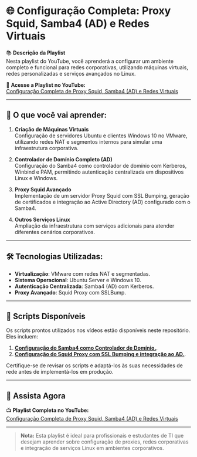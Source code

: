
# 🌐 Configuração Completa: Proxy Squid, Samba4 (AD) e Redes Virtuais

📚 **Descrição da Playlist**  
Nesta playlist do YouTube, você aprenderá a configurar um ambiente completo e funcional para redes corporativas, utilizando máquinas virtuais, redes personalizadas e serviços avançados no Linux.  

🔗 **Acesse a Playlist no YouTube:**  
[Configuração Completa de Proxy Squid, Samba4 (AD) e Redes Virtuais](https://www.youtube.com/playlist?list=PLWtdOCrFeIoBPu5oZ9u00WH_xz4pfii5s)

---

## 🚀 O que você vai aprender:
1. **Criação de Máquinas Virtuais**  
   Configuração de servidores Ubuntu e clientes Windows 10 no VMware, utilizando redes NAT e segmentos internos para simular uma infraestrutura corporativa.  

2. **Controlador de Domínio Completo (AD)**  
   Configuração do Samba4 como controlador de domínio com Kerberos, Winbind e PAM, permitindo autenticação centralizada em dispositivos Linux e Windows.  

3. **Proxy Squid Avançado**  
   Implementação de um servidor Proxy Squid com SSL Bumping, geração de certificados e integração ao Active Directory (AD) configurado com o Samba4.  

4. **Outros Serviços Linux**  
   Ampliação da infraestrutura com serviços adicionais para atender diferentes cenários corporativos.  

---

## 🛠️ Tecnologias Utilizadas:
- **Virtualização**: VMware com redes NAT e segmentadas.  
- **Sistema Operacional**: Ubuntu Server e Windows 10.  
- **Autenticação Centralizada**: Samba4 (AD) com Kerberos.  
- **Proxy Avançado**: Squid Proxy com SSLBump.  

---

## 📂 Scripts Disponíveis
Os scripts prontos utilizados nos vídeos estão disponíveis neste repositório. Eles incluem:  
1. [**Configuração do Samba4 como Controlador de Domínio.**](https://github.com/debianlima/ad_script_ubuntu24.04/blob/main/adv2_readme.md).
3. [**Configuração do Squid Proxy com SSL Bumping e integração ao AD.**](https://github.com/debianlima/ad_script_ubuntu24.04/blob/main/kerberos_squid/confsquid.md).

Certifique-se de revisar os scripts e adaptá-los às suas necessidades de rede antes de implementá-los em produção.

---

## 🎥 Assista Agora
📺 **Playlist Completa no YouTube:**  
[Configuração Completa de Proxy Squid, Samba4 (AD) e Redes Virtuais](https://www.youtube.com/playlist?list=PLWtdOCrFeIoBPu5oZ9u00WH_xz4pfii5s)

---

> **Nota:** Esta playlist é ideal para profissionais e estudantes de TI que desejam aprender sobre configuração de proxies, redes corporativas e integração de serviços Linux em ambientes corporativos.

